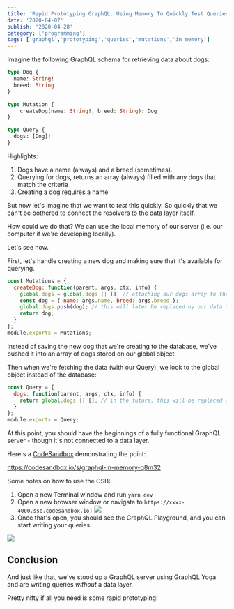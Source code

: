 ```yaml
---
title: 'Rapid Prototyping GraphQL: Using Memory To Quickly Test Queries And Mutations'
date: '2020-04-07'
publish: '2020-04-28'
category: ['programming']
tags: ['graphql','prototyping','queries','mutations','in memory']
---
```


Imagine the following GraphQL schema for retrieving data about dogs:
```graphql
type Dog {
  name: String!
  breed: String
}

type Mutation {
    createDog(name: String!, breed: String): Dog
}

type Query {
  dogs: [Dog]!
}
```

Highlights:
1. Dogs have a name (always) and a breed (sometimes).
2. Querying for dogs, returns an array (always) filled with any dogs that match the criteria
3. Creating a dog requires a name

But now let's imagine that we want to _test_ this quickly. So quickly that we can't be bothered to connect the resolvers to the data layer itself.

How could we do that? We can use the local memory of our server (i.e. our computer if we're developing locally).

Let's see how.

First, let's handle creating a new dog and making sure that it's available for querying.

```javascript:title=resolvers/mutation.js
const Mutations = {
  createDog: function(parent, args, ctx, info) {
    global.dogs = global.dogs || []; // attaching our dogs array to the global object
    const dog = { name: args.name, breed: args.breed };
    global.dogs.push(dog); // this will later be replaced by our data layer, i.e. the insert function for our database
    return dog;
  }
};
module.exports = Mutations;
```

Instead of saving the new dog that we're creating to the database, we've pushed it into an array of dogs stored on our global object.

Then when we're fetching the data (with our Query), we look to the global object instead of the database:

```javascript:title=resolvers/query.js
const Query = {
  dogs: function(parent, args, ctx, info) {
    return global.dogs || []; // in the future, this will be replaced with interfacing with our data layer
  }
};
module.exports = Query;
```

At this point, you should have the beginnings of a fully functional GraphQL server - though it's not connected to a data layer.

Here's a [CodeSandbox](https://codesandbox.io/s/graphql-in-memory-q8m32) demonstrating the point:

https://codesandbox.io/s/graphql-in-memory-q8m32

Some notes on how to use the CSB:
1. Open a new Terminal window and run `yarn dev`
2. Open a new browser window or navigate to `https://xxxx-4000.sse.codesandbox.io)`
![](Screen%20Shot%202020-04-07%20at%206.45.46%20PM.png)
3. Once that's open, you should see the GraphQL Playground, and you can start writing your queries.

![](Screen%20Shot%202020-04-07%20at%206.46.01%20PM.png)


## Conclusion
And just like that, we've stood up a GraphQL server using GraphQL Yoga and are writing queries _without_ a data layer.

Pretty nifty if all you need is some rapid prototyping!
